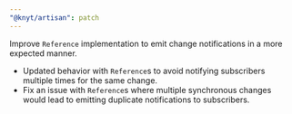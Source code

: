 ```yaml
---
"@knyt/artisan": patch
---
```


Improve `Reference` implementation to emit change notifications in a more expected manner.

- Updated behavior with `Reference`s to avoid notifying subscribers multiple times for the same change.
- Fix an issue with `Reference`s where multiple synchronous changes would lead to emitting duplicate notifications to subscribers.
